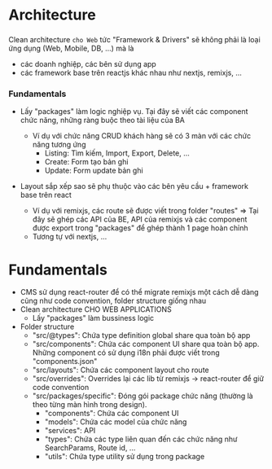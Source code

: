 # Architecture

###

Clean architecture `cho Web` tức "Framework & Drivers" sẽ không phải là loại ứng dụng (Web, Mobile, DB, ...) mà là

- các doanh nghiệp, các bên sử dụng app
- các framework base trên reactjs khác nhau như nextjs, remixjs, ...

### Fundamentals

- Lấy "packages" làm logic nghiệp vụ. Tại đây sẽ viết các component chức năng, những ràng buộc theo tài liệu của BA

  - Ví dụ với chức năng CRUD khách hàng sẽ có 3 màn với các chức năng tương ứng
    - Listing: Tìm kiếm, Import, Export, Delete, ...
    - Create: Form tạo bản ghi
    - Update: Form update bản ghi

- Layout sắp xếp sao sẽ phụ thuộc vào các bên yêu cầu + framework base trên react
  - Ví dụ với remixjs, các route sẽ được viết trong folder "routes" => Tại đây sẽ ghép các API của BE, API của remixjs và các component được export trong "packages" để ghép thành 1 page hoàn chỉnh
  - Tương tự với nextjs, ...

# Fundamentals

- CMS sử dụng react-router để có thể migrate remixjs một cách dễ dàng cũng như code convention, folder structure giống nhau
- Clean architecture CHO WEB APPLICATIONS
  - Lấy "packages" làm bussiness logic
- Folder structure
  - "src/@types": Chứa type definition global share qua toàn bộ app
  - "src/components": Chứa các component UI share qua toàn bộ app. Những component có sử dụng i18n phải được viết trong "components.json"
  - "src/layouts": Chứa các component layout cho route
  - "src/overrides": Overrides lại các lib từ remixjs -> react-router để giữ code convention
  - "src/packages/specific": Đóng gói package chức năng (thường là theo từng màn hình trong design).
    - "components": Chứa các component UI
    - "models": Chứa các model của chức năng
    - "services": API
    - "types": Chứa các type liên quan đến các chức năng như SearchParams, Route id, ...
    - "utils": Chứa type utility sử dụng trong package
